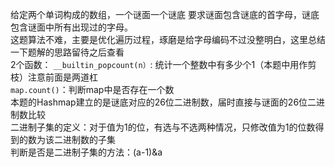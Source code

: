 给定两个单词构成的数组，一个谜面一个谜底  要求谜面包含谜底的首字母，谜底包含谜面中所有出现过的字母。  
这题算法不难，主要是优化遍历过程，琢磨是给字母编码不过没整明白，这里总结一下题解的思路留待之后查看  
2个函数：  `__builtin_popcount(n）`:  统计一个整数中有多少个1（本题中用作剪枝）注意前面是两道杠  
`map.count()`：判断map中是否存在一个数  
本题的Hashmap建立的是谜底对应的26位二进制数，届时直接与谜面的26位二进制数比较  
二进制子集的定义：对于值为1的位，有选与不选两种情况，只修改值为1的位数得到的数为该二进制数的子集  
判断是否是二进制子集的方法：(a-1)&a
